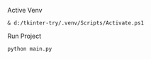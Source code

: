 Active Venv

```
& d:/tkinter-try/.venv/Scripts/Activate.ps1
```

Run Project

```
python main.py
```